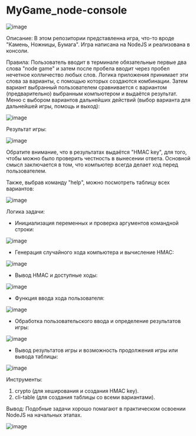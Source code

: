 # MyGame_node-console
![image](https://github.com/Aleksandr-Khokhrin/myGame_node-console/assets/147053338/8fe8d038-b924-4306-b112-61a35d0786a0)

Описание:
В этом репозитории представленна игра, что-то вроде "Камень, Ножницы, Бумага". Игра написана на NodeJS и реализована в консоли. 

Правила:
Пользователь вводит в терминале обязательные первые два слова "node game" и затем после пробела вводит через пробел нечетное колличество любых слов. 
Логика приложения принимает эти слова за варианты, с помощью которых создаются комбинации. Затем вариант выбранный пользователем сравнивается с вариантом (предварительно) выбранным компьютером и выдаётся результат.
Меню с выбором вариантов дальнейших действий (выбор варианта для дальнейшей игры, помощь и выход):

![image](https://github.com/Aleksandr-Khokhrin/myGame_node-console/assets/147053338/e04fa67d-08bd-4fc2-b792-c5e7c6806579)

Результат игры: 

![image](https://github.com/Aleksandr-Khokhrin/myGame_node-console/assets/147053338/9b5286ab-f069-4656-8aa4-fbd816cf4840)

Обратите внимание, что в результатах выдаётся "HMAC key", для того, чтобы можно было проверить честность в вынесении ответа. 
Основной смысл заключается в том, что компьютер всегда делает ход перед пользователем.

Также, выбрав команду "help", можно посмотреть таблицу всех вариантов:

![image](https://github.com/Aleksandr-Khokhrin/myGame_node-console/assets/147053338/0809d3bf-038e-4283-a77c-ab8e80ace671)

Логика задачи:
- Инициализация переменных и проверка аргументов командной строки:

![image](https://github.com/Aleksandr-Khokhrin/myGame_node-console/assets/147053338/3af9a473-d991-445b-8975-e50cc1094e30)

- Генерация случайного хода компьютера и вычисление HMAC:

![image](https://github.com/Aleksandr-Khokhrin/myGame_node-console/assets/147053338/20a9573c-2b72-4223-a768-dad2171a6ae3)

- Вывод HMAC и доступные ходы:

![image](https://github.com/Aleksandr-Khokhrin/myGame_node-console/assets/147053338/560f5276-b200-4620-aba6-38e6b96334f9)

- Функция ввода хода пользователя:

![image](https://github.com/Aleksandr-Khokhrin/myGame_node-console/assets/147053338/ed305a37-d8a6-4a87-a945-e9cbe7959f48)

- Обработка пользовательского ввода и определение результатов игры:

![image](https://github.com/Aleksandr-Khokhrin/myGame_node-console/assets/147053338/c4ec7541-2fc9-4170-b892-82267ae081f6)

- Вывод результатов игры и возможность продолжения игры или вывода таблицы:

![image](https://github.com/Aleksandr-Khokhrin/myGame_node-console/assets/147053338/4b82a13f-5484-4609-b816-6f514d3ac70b)

Инструменты:
1. crypto (для хеширования и создания HMAC key).
2. cli-table (для создания таблицы со всеми вариантами).

Вывод: Подобные задачи хорошо помагают в практическом освоении NodeJS на начальных этапах.

![image](https://github.com/Aleksandr-Khokhrin/MyForumApp_react-front/assets/147053338/d1421d97-c486-45f4-b34f-5faede758ca4)




